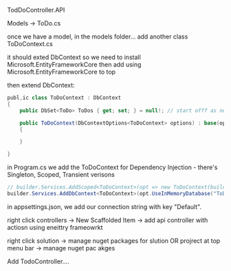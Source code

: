 TodDoController.API

Models -> ToDo.cs

once we have a model, in the models folder... add another class ToDoContext.cs

it should exted DbContext so we need to install Microsoft.EntityFrameworkCore then add using Microsoft.EntityFrameworkCore to top

then extend DbContext:

```C#
publ,ic class ToDoContext : DbContext
{
	public DbSet<ToDo> ToDos { get; set; } = null!; // start offf as null so it has some existence even if theres nothign there, TODO what does exclamation do? null-forgiving operator, suppresses all warnings azbout preceding

	public ToDoContext(DbContextOptions<ToDoContext> options) : base(options) // any options we send to go base class (our todocontext has no options in other words, but any options should go to base)
	{

	}

}
```

in Program.cs we add the ToDoContext for Dependency Injection - there's Singleton, Scoped, Transient verisons

```C#
// builder.Services.AddScoped<ToDoContext>(opt => new ToDoContext(builder.Configuration.GetConnectionString("Default")));
builder.Services.AddDbContext<ToDoContext>(opt.UseInMemoryDatabase("ToDoDb")); // for a quick option
```

in appsettings.json, we add our connection string with key "Default".

right click controllers -> New Scaffolded Item -> add api controller with actiosn using eneittry frameowrkt

right click solution -> manage nuget packages for slution OR projrect at top menu bar -> manage nuget pac akges

Add TodoController....
